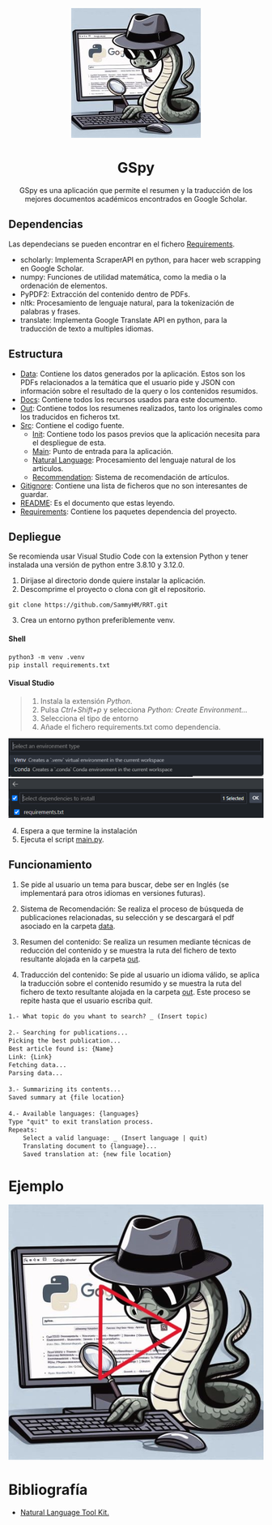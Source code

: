 <div align='center'>

![GSpy](/docs/img/GSpy256.jpg)

# GSpy

GSpy es una aplicación que permite el resumen y la traducción de los mejores documentos académicos encontrados en Google Scholar.

</div>

## Dependencias

Las dependecians se pueden encontrar en el fichero [Requirements](requirements.txt).

* scholarly: Implementa ScraperAPI en python, para hacer web scrapping en Google Scholar.
* numpy: Funciones de utilidad matemática, como la media o la ordenación de elementos.
* PyPDF2: Extracción del contenido dentro de PDFs.
* nltk: Procesamiento de lenguaje natural, para la tokenización de palabras y frases.
* translate: Implementa Google Translate API en python, para la traducción de texto a multiples idiomas.

## Estructura

* [Data](data): Contiene los datos generados por la aplicación. Estos son los PDFs relacionados a la temática que el usuario pide y JSON con información sobre el resultado de la query o los contenidos resumidos.
* [Docs](docs): Contiene todos los recursos usados para este documento.
* [Out](out): Contiene todos los resumenes realizados, tanto los originales como los traducidos en ficheros txt.
* [Src](src): Contiene el codigo fuente.
    * [Init](src/__init__.py): Contiene todo los pasos previos que la aplicación necesita para el despliegue de esta.
    * [Main](src/main.py): Punto de entrada para la aplicación.
    * [Natural Language](src/natural_language.py): Procesamiento del lenguaje natural de los articulos.
    * [Recommendation](src/recommendation.py): Sistema de recomendación de artículos.
* [Gitignore](.gitignore): Contiene una lista de ficheros que no son interesantes de guardar.
* [README](README.md): Es el documento que estas leyendo.
* [Requirements](requirements): Contiene los paquetes dependencia del proyecto.

## Depliegue

Se recomienda usar Visual Studio Code con la extension Python y tener instalada una versión de python entre 3.8.10 y 3.12.0.

1. Dirijase al directorio donde quiere instalar la aplicación.
2. Descomprime el proyecto o clona con git el repositorio.

```shell
git clone https://github.com/SammyHM/RRT.git
```
3. Crea un entorno python preferiblemente venv.

#### Shell

```shell
python3 -m venv .venv
pip install requirements.txt
```

#### Visual Studio

> 1. Instala la extensión *Python*.
> 2. Pulsa *Ctrl+Shift+p* y selecciona *Python: Create Environment...*
> 3. Selecciona el tipo de entorno
> 4. Añade el fichero requirements.txt como dependencia.

<div align='center'>

![Entorno](docs/img/Environment.png)
![Requerimientos](docs/img/Requirements.png)

</div>

4. Espera a que termine la instalación
5. Ejecuta el script [main.py](src/main.py).

## Funcionamiento

1. Se pide al usuario un tema para buscar, debe ser en Inglés (se implementará para otros idiomas en versiones futuras).

2. Sistema de Recomendación: Se realiza el proceso de búsqueda de publicaciones relacionadas, su selección y se descargará el pdf asociado en la carpeta [data](data).

3. Resumen del contenido: Se realiza un resumen mediante técnicas de reducción del contenido y se muestra la ruta del fichero de texto resultante alojada en la carpeta [out](out).

4. Traducción del contenido: Se pide al usuario un idioma válido, se aplica la traducción sobre el contenido resumido y se muestra la ruta del fichero de texto resultante alojada en la carpeta [out](out). Este proceso se repite hasta que el usuario escriba *quit*.

```console
1.- What topic do you whant to search? _ (Insert topic)

2.- Searching for publications...
Picking the best publication...
Best article found is: {Name}
Link: {Link}
Fetching data...
Parsing data...

3.- Summarizing its contents...
Saved summary at {file location}

4.- Available languages: {languages}
Type "quit" to exit translation process.
Repeats:
    Select a valid language: _ (Insert language | quit)
    Translating document to {language}...
    Saved translation at: {new file location}

```

# Ejemplo

<div align='center'>

[![Ejemplo](/docs/img/GSpy512Play.jpg)](docs/video/example.mkv)

</div>

# Bibliografía

* [Natural Language Tool Kit.](https://www.kaggle.com/code/imkrkannan/text-summarization-with-nltk-in-python)
